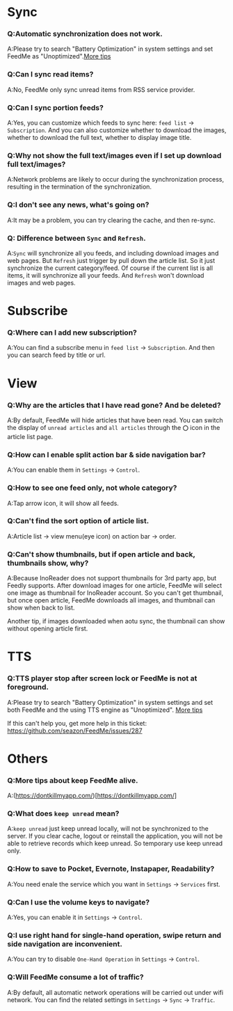 # Sync
### Q:Automatic synchronization does not work.
A:Please try to search "Battery Optimization" in system settings and set FeedMe as "Unoptimized".<a href="#qmore-tips-about-keep-feedme-alive">More tips</a>

### Q:Can I sync read items?
A:No, FeedMe only sync unread items from RSS service provider.

### Q:Can I sync portion feeds?
A:Yes, you can customize which feeds to sync here: `feed list` -> `Subscription`. And you can also customize whether to download the images, whether to download the full text, whether to display image title.

### Q:Why not show the full text/images even if I set up download full text/images?
A:Network problems are likely to occur during the synchronization process, resulting in the termination of the synchronization.

### Q:I don't see any news, what's going on?
A:It may be a problem, you can try clearing the cache, and then re-sync.

### Q: Difference between `Sync` and `Refresh`.
A:`Sync` will synchronize all you feeds, and including download images and web pages. But `Refresh` just trigger by pull down the article list. So it just synchronize the current category/feed. Of course if the current list is all items, it will synchronize all your feeds. And `Refresh` won't download images and web pages.

# Subscribe
### Q:Where can I add new subscription?
A:You can find a subscribe menu in `feed list` -> `Subscription`. And then you can search feed by title or url.

# View
### Q:Why are the articles that I have read gone? And be deleted?
A:By default, FeedMe will hide articles that have been read. You can switch the display of `unread articles` and `all articles` through the `⭕️` icon in the article list page.

### Q:How can I enable split action bar & side navigation bar?
A:You can enable them in `Settings` -> `Control`.

### Q:How to see one feed only, not whole category?
A:Tap arrow icon, it will show all feeds.

### Q:Can't find the sort option of article list.
A:Article list -> view menu(eye icon) on action bar -> order.

### Q:Can't show thumbnails, but if open article and back, thumbnails show, why?
A:Because InoReader does not support thumbnails for 3rd party app, but Feedly supports. After download images for one article, FeedMe will select one image as thumbnail for InoReader account. So you can't get thumbnail, but once open article, FeedMe downloads all images, and thumbnail can show when back to list.
 
Another tip, if images downloaded when aotu sync, the thumbnail can show without opening article first. 

# TTS
### Q:TTS player stop after screen lock or FeedMe is not at foreground.
A:Please try to search "Battery Optimization" in system settings and set both FeedMe and the using TTS engine as "Unoptimized". <a href="#qmore-tips-about-keep-feedme-alive">More tips</a>

If this can't help you, get more help in this ticket: https://github.com/seazon/FeedMe/issues/287

# Others
### Q:More tips about keep FeedMe alive.
A:(https://dontkillmyapp.com/)[https://dontkillmyapp.com/]

### Q:What does `keep unread` mean?
A:`keep unread` just keep unread locally, will not be synchronized to the server. If you clear cache, logout or reinstall the application, you will not be able to retrieve records which keep unread. So temporary use keep unread only.

### Q:How to save to Pocket, Evernote, Instapaper, Readability?
A:You need enale the service which you want in `Settings` -> `Services` first.

### Q:Can I use the volume keys to navigate?
A:Yes, you can enable it in `Settings` -> `Control`.

### Q:I use right hand for single-hand operation, swipe return and side navigation are inconvenient.
A:You can try to disable `One-Hand Operation` in `Settings` -> `Control`.

### Q:Will FeedMe consume a lot of traffic?
A:By default, all automatic network operations will be carried out under wifi network. You can find the related settings in `Settings` -> `Sync` -> `Traffic`.